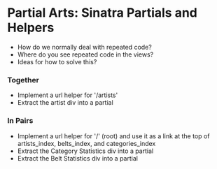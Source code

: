 # Partial Arts: Sinatra Partials and Helpers

* How do we normally deal with repeated code? 
* Where do you see repeated code in the views? 
* Ideas for how to solve this?

### Together

* Implement a url helper for '/artists'
* Extract the artist div into a partial

### In Pairs

* Implement a url helper for '/' (root) and use it as a link at the top of artists_index, belts_index, and categories_index
* Extract the Category Statistics div into a partial
* Extract the Belt Statistics div into a partial
